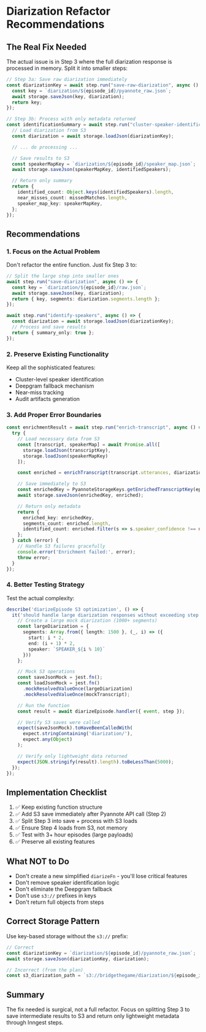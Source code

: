 # Diarization Refactor Recommendations

## The Real Fix Needed

The actual issue is in Step 3 where the full diarization response is processed in memory. Split it into smaller steps:

```typescript
// Step 3a: Save raw diarization immediately
const diarizationKey = await step.run("save-raw-diarization", async () => {
  const key = `diarization/${episode_id}/pyannote_raw.json`;
  await storage.saveJson(key, diarization);
  return key;
});

// Step 3b: Process with only metadata returned
const identificationSummary = await step.run("cluster-speaker-identification", async () => {
  // Load diarization from S3
  const diarization = await storage.loadJson(diarizationKey);

  // ... do processing ...

  // Save results to S3
  const speakerMapKey = `diarization/${episode_id}/speaker_map.json`;
  await storage.saveJson(speakerMapKey, identifiedSpeakers);

  // Return only summary
  return {
    identified_count: Object.keys(identifiedSpeakers).length,
    near_misses_count: missedMatches.length,
    speaker_map_key: speakerMapKey,
  };
});
```

## Recommendations

### 1. Focus on the Actual Problem

Don't refactor the entire function. Just fix Step 3 to:

```typescript
// Split the large step into smaller ones
await step.run("save-diarization", async () => {
  const key = `diarization/${episode_id}/raw.json`;
  await storage.saveJson(key, diarization);
  return { key, segments: diarization.segments.length };
});

await step.run("identify-speakers", async () => {
  const diarization = await storage.loadJson(diarizationKey);
  // Process and save results
  return { summary_only: true };
});
```

### 2. Preserve Existing Functionality

Keep all the sophisticated features:
- Cluster-level speaker identification
- Deepgram fallback mechanism
- Near-miss tracking
- Audit artifacts generation

### 3. Add Proper Error Boundaries

```typescript
const enrichmentResult = await step.run("enrich-transcript", async () => {
  try {
    // Load necessary data from S3
    const [transcript, speakerMap] = await Promise.all([
      storage.loadJson(transcriptKey),
      storage.loadJson(speakerMapKey)
    ]);

    const enriched = enrichTranscript(transcript.utterances, diarization, speakerMap);

    // Save immediately to S3
    const enrichedKey = PyannoteStorageKeys.getEnrichedTranscriptKey(episode_id);
    await storage.saveJson(enrichedKey, enriched);

    // Return only metadata
    return {
      enriched_key: enrichedKey,
      segments_count: enriched.length,
      identified_count: enriched.filter(s => s.speaker_confidence !== null).length,
    };
  } catch (error) {
    // Handle S3 failures gracefully
    console.error('Enrichment failed:', error);
    throw error;
  }
});
```

### 4. Better Testing Strategy

Test the actual complexity:

```typescript
describe('diarizeEpisode S3 optimization', () => {
  it('should handle large diarization responses without exceeding step limits', async () => {
    // Create a large mock diarization (1000+ segments)
    const largeDiarization = {
      segments: Array.from({ length: 1500 }, (_, i) => ({
        start: i * 2,
        end: (i + 1) * 2,
        speaker: `SPEAKER_${i % 10}`
      }))
    };

    // Mock S3 operations
    const saveJsonMock = jest.fn();
    const loadJsonMock = jest.fn()
      .mockResolvedValueOnce(largeDiarization)
      .mockResolvedValueOnce(mockTranscript);

    // Run the function
    const result = await diarizeEpisode.handler({ event, step });

    // Verify S3 saves were called
    expect(saveJsonMock).toHaveBeenCalledWith(
      expect.stringContaining('diarization/'),
      expect.any(Object)
    );

    // Verify only lightweight data returned
    expect(JSON.stringify(result).length).toBeLessThan(5000);
  });
});
```

## Implementation Checklist

1. ✅ Keep existing function structure
2. ✅ Add S3 save immediately after Pyannote API call (Step 2)
3. ✅ Split Step 3 into save + process with S3 loads
4. ✅ Ensure Step 4 loads from S3, not memory
5. ✅ Test with 3+ hour episodes (large payloads)
6. ✅ Preserve all existing features

## What NOT to Do

- Don't create a new simplified `diarizeFn` - you'll lose critical features
- Don't remove speaker identification logic
- Don't eliminate the Deepgram fallback
- Don't use `s3://` prefixes in keys
- Don't return full objects from steps

## Correct Storage Pattern

Use key-based storage without the `s3://` prefix:

```typescript
// Correct
const diarizationKey = `diarization/${episode_id}/pyannote_raw.json`;
await storage.saveJson(diarizationKey, diarization);

// Incorrect (from the plan)
const s3_diarization_path = `s3://bridgethegame/diarization/${episode_id}.json`;
```

## Summary

The fix needed is surgical, not a full refactor. Focus on splitting Step 3 to save intermediate results to S3 and return only lightweight metadata through Inngest steps.